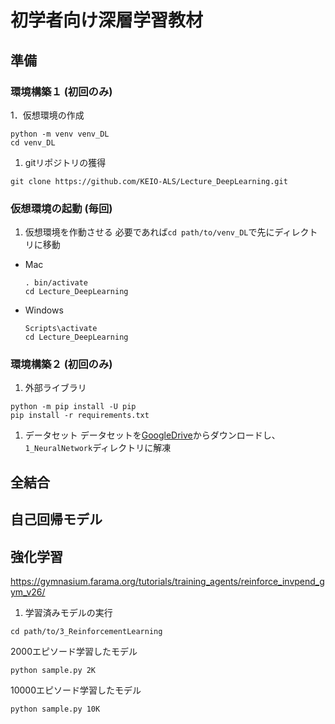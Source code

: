 # 初学者向け深層学習教材

## 準備

### 環境構築１ (初回のみ)

1．仮想環境の作成
```
python -m venv venv_DL
cd venv_DL
```

1. gitリポジトリの獲得
```
git clone https://github.com/KEIO-ALS/Lecture_DeepLearning.git
```


### 仮想環境の起動 (毎回)

1. 仮想環境を作動させる
必要であれば`cd path/to/venv_DL`で先にディレクトリに移動
- Mac
    ```
    . bin/activate
    cd Lecture_DeepLearning
    ```
- Windows
    ```
    Scripts\activate
    cd Lecture_DeepLearning
    ```


### 環境構築２ (初回のみ)

1. 外部ライブラリ
```
python -m pip install -U pip
pip install -r requirements.txt
```

1. データセット
データセットを[GoogleDrive](https://drive.google.com/file/d/1NOmv4nSnx9cnPUzORlZtfCDZ1pdeuED3/view?usp=sharing)からダウンロードし、`1_NeuralNetwork`ディレクトリに解凍


## 全結合

## 自己回帰モデル

## 強化学習
https://gymnasium.farama.org/tutorials/training_agents/reinforce_invpend_gym_v26/

1. 学習済みモデルの実行
```
cd path/to/3_ReinforcementLearning
```
2000エピソード学習したモデル
```
python sample.py 2K
```
10000エピソード学習したモデル
```
python sample.py 10K
```